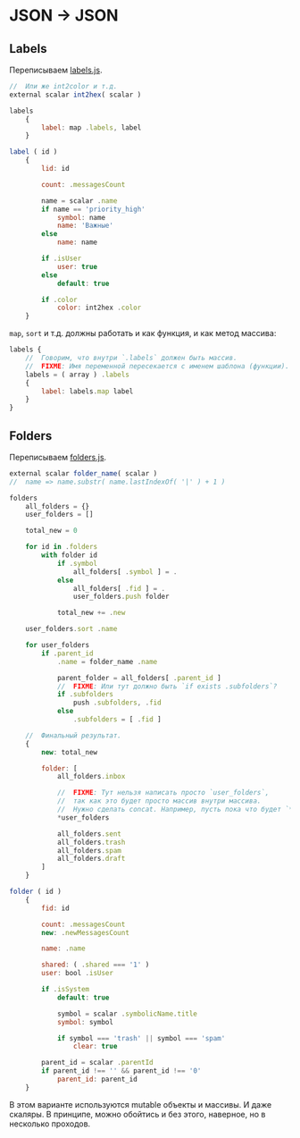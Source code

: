 # JSON -> JSON

## Labels

Переписываем [labels.js](https://github.yandex-team.ru/Daria/mail-node/blob/master/jsx/labels.js).

```js
//  Или же int2color и т.д.
external scalar int2hex( scalar )

labels
    {
        label: map .labels, label
    }

label ( id )
    {
        lid: id

        count: .messagesCount

        name = scalar .name
        if name == 'priority_high'
            symbol: name
            name: 'Важные'
        else
            name: name

        if .isUser
            user: true
        else
            default: true

        if .color
            color: int2hex .color
    }
```

`map`, `sort` и т.д. должны работать и как функция, и как метод массива:

```js
labels {
    //  Говорим, что внутри `.labels` должен быть массив.
    //  FIXME: Имя переменной пересекается с именем шаблона (функции).
    labels = ( array ) .labels
    {
        label: labels.map label
    }
}
```


## Folders

Переписываем [folders.js](https://github.yandex-team.ru/Daria/mail-node/blob/master/jsx/folders.js).

```js
external scalar folder_name( scalar )
//  name => name.substr( name.lastIndexOf( '|' ) + 1 )

folders
    all_folders = {}
    user_folders = []

    total_new = 0

    for id in .folders
        with folder id
            if .symbol
                all_folders[ .symbol ] = .
            else
                all_folders[ .fid ] = .
                user_folders.push folder

            total_new += .new

    user_folders.sort .name

    for user_folders
        if .parent_id
            .name = folder_name .name

            parent_folder = all_folders[ .parent_id ]
            //  FIXME: Или тут должно быть `if exists .subfolders`?
            if .subfolders
                push .subfolders, .fid
            else
                .subfolders = [ .fid ]

    //  Финальный результат.
    {
        new: total_new

        folder: [
            all_folders.inbox

            //  FIXME: Тут нельзя написать просто `user_folders`,
            //  так как это будет просто массив внутри массива.
            //  Нужно сделать concat. Например, пусть пока что будет `*user_folders`.
            *user_folders

            all_folders.sent
            all_folders.trash
            all_folders.spam
            all_folders.draft
        ]
    }

folder ( id )
    {
        fid: id

        count: .messagesCount
        new: .newMessagesCount

        name: .name

        shared: ( .shared === '1' )
        user: bool .isUser

        if .isSystem
            default: true

            symbol = scalar .symbolicName.title
            symbol: symbol

            if symbol === 'trash' || symbol === 'spam'
                clear: true

        parent_id = scalar .parentId
        if parent_id !== '' && parent_id !== '0'
            parent_id: parent_id
    }
```

В этом варианте используются mutable объекты и массивы. И даже скаляры.
В принципе, можно обойтись и без этого, наверное, но в несколько проходов.

